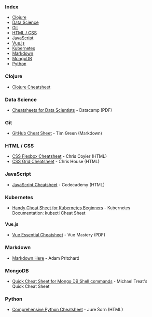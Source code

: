 ### Index

* [Clojure](#clojure)
* [Data Science](#data-science)
* [Git](#git)
* [HTML / CSS](#html--css)
* [JavaScript](#javascript)
* [Vue.js](#vuejs)
* [Kubernetes](#Kubernetes)
* [Markdown](#markdown)
* [MongoDB](#mongodb)
* [Python](#python)

### Clojure

* [Clojure Cheatsheet](http://clojure.org/cheatsheet)


### Data Science

* [Cheatsheets for Data Scientists](https://www.datacamp.com/community/data-science-cheatsheets) - Datacamp (PDF)


### Git

* [GitHub Cheat Sheet](https://github.com/tiimgreen/github-cheat-sheet) - Tim Green (Markdown)


### HTML / CSS

* [CSS Flexbox Cheatsheet](https://css-tricks.com/snippets/css/a-guide-to-flexbox/) - Chris Coyier (HTML)
* [CSS Grid Cheatsheet](https://css-tricks.com/snippets/css/complete-guide-grid/) - Chris House (HTML)


### JavaScript

* [JavaScript Cheatsheet](https://www.codecademy.com/learn/introduction-to-javascript/modules/learn-javascript-introduction/cheatsheet) - Codecademy (HTML)

### Kubernetes

* [Handy Cheat Sheet for Kubernetes Beginners](https://kubernetes.io/docs/reference/kubectl/cheatsheet/) - Kubernetes Documentation: kubectl Cheat Sheet

#### Vue.js

* [Vue Essential Cheatsheet](https://www.vuemastery.com/pdf/Vue-Essentials-Cheat-Sheet.pdf) - Vue Mastery (PDF)


### Markdown

* [Markdown Here](https://github.com/adam-p/markdown-here/wiki/Markdown-Cheatsheet) - Adam Pritchard


### MongoDB

* [Quick Cheat Sheet for Mongo DB Shell commands](https://gist.github.com/michaeltreat/d3bdc989b54cff969df86484e091fd0c) - Michael Treat's Quick Cheat Sheet


### Python

* [Comprehensive Python Cheatsheet](https://gto76.github.io/python-cheatsheet) - Jure Šorn (HTML)
